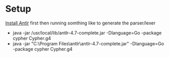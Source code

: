 # Setup

[Install Antlr](https://github.com/antlr/antlr4/blob/master/doc/getting-started.md) first then running somthing like to generate the parser/lexer


* java -jar /usr/local/lib/antlr-4.7-complete.jar -Dlanguage=Go -package cypher Cypher.g4
* java -jar "C:\Program Files\antlr\antlr-4.7-complete.jar" -Dlanguage=Go -package cypher Cypher.g4